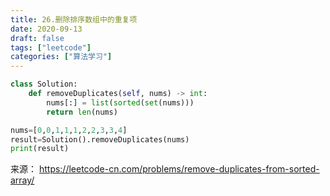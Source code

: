 ```yaml
---
title: 26.删除排序数组中的重复项
date: 2020-09-13
draft: false
tags: ["leetcode"]
categories: ["算法学习"]
---
```


```python
class Solution:
    def removeDuplicates(self, nums) -> int:
        nums[:] = list(sorted(set(nums)))
        return len(nums)

nums=[0,0,1,1,1,2,2,3,3,4]
result=Solution().removeDuplicates(nums)
print(result)
```

来源： https://leetcode-cn.com/problems/remove-duplicates-from-sorted-array/